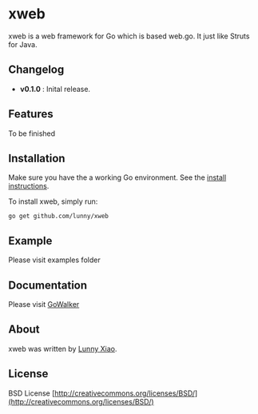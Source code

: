 # xweb

xweb is a web framework for Go which is based web.go. It just like Struts for Java. 

## Changelog

* **v0.1.0** : Inital release.

## Features

To be finished

## Installation

Make sure you have the a working Go environment. See the [install instructions](http://golang.org/doc/install.html). 

To install xweb, simply run:

    go get github.com/lunny/xweb

## Example

Please visit examples folder

## Documentation

Please visit [GoWalker](http://gowalker.org/github.com/lunny/xweb)

## About

xweb was written by [Lunny Xiao](http://about.me/lunny). 

## License
BSD License
[http://creativecommons.org/licenses/BSD/](http://creativecommons.org/licenses/BSD/)



